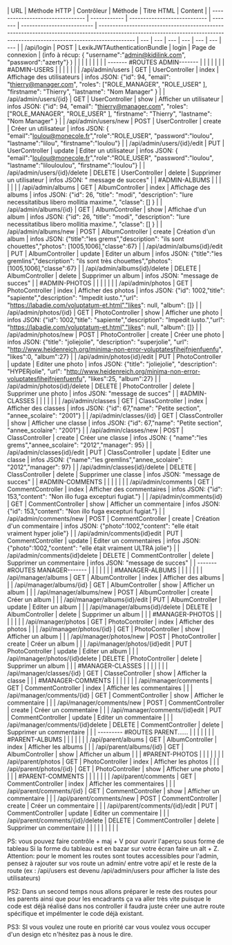 | URL                              | Méthode HTTP | Contrôleur                   | Méthode | Titre HTML                 | Content                                                                                                                                                                   |
| -------------------------------- | ------------ | ---------------------------- | ------- | -------------------------- | ------------------------------------------------------------------------------------------------------------------------------------------------------------------------- | --- | --- | --- | --- | --- | --- | --- |
| /api/login                       | POST         | LexikJWTAuthenticationBundle | login   | Page de connexion          | (info à récup: { "username":"admin@kidilink.com", "password":"azerty"} )                                                                                                  |
|                                  |              |                              |         |                            |                                                                                                                                                                           |
| ------- #ROUTES ADMIN-------     |              |                              |         |                            |                                                                                                                                                                           |
| #ADMIN-USERS                     |              |                              |         |                            |                                                                                                                                                                           |
| /api/admin/users                 | GET          | UserController               | index   | Affichage des utilisateurs | infos JSON: {"id": 94, "email": "thierry@manager.com", "roles": ["ROLE_MANAGER", "ROLE_USER" ], "firstname": "Thierry", "lastname": "Nom Manager" }                       |
| /api/admin/users/{id}            | GET          | UserController               | show    | Afficher un utilisateur    | infos JSON: {"id": 94, "email": "thierry@manager.com", "roles": ["ROLE_MANAGER", "ROLE_USER" ], "firstname": "Thierry", "lastname": "Nom Manager" }                       |
| /api/admin/users/new             | POST         | UserController               | create  | Créer un utilisateur       | infos JSON: { "email":"loulou@monecole.fr","role":"ROLE_USER", "password":"loulou", "lastname":"lilou", "firstname":"loulou"}                                             |
| /api/admin/users/{id}/edit       | PUT          | UserController               | update  | Editer un utilisateur      | infos JSON: { "email":"loulou@monecole.fr","role":"ROLE_USER", "password":"loulou", "lastname":"lilouloulou", "firstname":"loulou"}                                       |
| /api/admin/users/{id}/delete     | DELETE       | UserController               | delete  | Supprimer un utilisateur   | infos JSON: " message de succes"                                                                                                                                          |
| #ADMIN-ALBUMS                    |              |                              |         |                            |                                                                                                                                                                           |
| /api/admin/albums                | GET          | AlbumController              | index   | Affichage des albums       | infos JSON: {"id": 26, "title": "modi", "description": "Iure necessitatibus libero mollitia maxime.", "classe": [] }                                                      |
| /api/admin/albums/{id}           | GET          | AlbumController              | show    | Affichae d'un album        | infos JSON: {"id": 26, "title": "modi", "description": "Iure necessitatibus libero mollitia maxime.", "classe": [] }                                                      |
| /api/admin/albums/new            | POST         | AlbumController              | create  | Création d'un album        | infos JSON: {"title":"les grems","description": "ils sont chouettes","photos": [1005,1006],"classe":67}                                                                   |
| /api/admin/albums{id}/edit       | PUT          | AlbumController              | update  | Editer un album            | infos JSON: {"title":"les gremlins","description": "ils sont très chouettes","photos": [1005,1006],"classe":67}                                                           |
| /api/admin/albums{id}/delete     | DELETE       | AlbumController              | delete  | Supprimer un album         | infos JSON: "message de succes"                                                                                                                                           |
| #ADMIN-PHOTOS                    |              |                              |         |                            |                                                                                                                                                                           |
| /api/admin/photos                | GET          | PhotoController              | index   | Afficher des photos        | infos JSON: {"id": 1002,"title": "sapiente","description": "Impedit iusto.","url": "https://labadie.com/voluptatum-et.html","likes": null, "album": []}                   |
| /api/admin/photos/{id}           | GET          | PhotoController              | show    | Afficher une photo         | infos JSON: {"id": 1002,"title": "sapiente","description": "Impedit iusto.","url": "https://labadie.com/voluptatum-et.html","likes": null, "album": []}                   |
| /api/admin/photos/new            | POST         | PhotoController              | create  | Créer une photo            | infos JSON: {"title": "joliejolie", "description": "superjolie", "url": "http://www.heidenreich.org/minima-non-error-voluptatesfihejfnjenfuenfu", "likes":0, "album":27}  |
| /api/admin/photos{id}/edit       | PUT          | PhotoController              | update  | Editer une photo           | infos JSON: {"title": "joliejolie", "description": "HYPERjolie", "url": "http://www.heidenreich.org/minima-non-error-voluptatesfihejfnjenfuenfu", "likes":25, "album":27} |
| /api/admin/photos{id}/delete     | DELETE       | PhotoController              | delete  | Supprimer une photo        | infos JSON: "message de succes"                                                                                                                                           |
| #ADMIN-CLASSES                   |              |                              |         |                            |                                                                                                                                                                           |
| /api/admin/classes               | GET          | ClassController              | index   | Afficher des classes       | infos JSON: {"id": 67,"name": "Petite section", "annee_scolaire": "2001"}                                                                                                 |
| /api/admin/classes/{id}          | GET          | ClassController              | show    | Afficher une classe        | infos JSON: {"id": 67,"name": "Petite section", "annee_scolaire": "2001"}                                                                                                 |
| /api/admin/classes/new           | POST         | ClassController              | create  | Créer une classe           | infos JSON: { "name":"les grems","annee_scolaire": "2012","manager": 95}                                                                                                  |
| /api/admin/classes{id}/edit      | PUT          | ClassController              | update  | Editer une classe          | infos JSON: {"name":"les gremlins","annee_scolaire": "2012","manager": 97}                                                                                                |
| /api/admin/classes{id}/delete    | DELETE       | ClassController              | delete  | Supprimer une classe       | infos JSON: "message de succes"                                                                                                                                           |
| #ADMIN-COMMENTS                  |              |                              |         |                            |                                                                                                                                                                           |
| /api/admin/comments              | GET          | CommentController            | index   | Afficher des commentaires  | infos JSON: {"id": 153,"content": "Non illo fuga excepturi fugiat."}                                                                                                      |
| /api/admin/comments{id}          | GET          | CommentController            | show    | Afficher un commentaire    | infos JSON: {"id": 153,"content": "Non illo fuga excepturi fugiat."}                                                                                                      |
| /api/admin/comments/new          | POST         | CommentController            | create  | Création d'un commentaire  | infos JSON: {"photo":1002,"content": "elle était vraiment hyper jolie"}                                                                                                   |
| /api/admin/comments{id}edit      | PUT          | CommentController            | update  | Editer un commentaires     | infos JSON: {"photo":1002,"content": "elle était vraiment ULTRA jolie"}                                                                                                   |
| /api/admin/comments{id}delete    | DELETE       | CommentController            | delete  | Supprimer un commentaire   | infos JSON: "message de succes"                                                                                                                                           |
| ------- #ROUTES MANAGER-------   |              |                              |         |                            |                                                                                                                                                                           |
| #MANAGER-ALBUMS                  |              |                              |         |                            |                                                                                                                                                                           |
| /api/manager/albums              | GET          | AlbumController              | index   | Afficher des albums        |                                                                                                                                                                           |
| /api/manager/albums/{id}         | GET          | AlbumController              | show    | Afficher un album          |                                                                                                                                                                           |
| /api/manager/albums/new          | POST         | AlbumController              | create  | Créer un album             |                                                                                                                                                                           |
| /api/manager/albums{id}/edit     | PUT          | AlbumController              | update  | Editer un album            |                                                                                                                                                                           |
| /api/manager/albums{id}/delete   | DELETE       | AlbumController              | delete  | Supprimer un album         |                                                                                                                                                                           |
| #MANAGER-PHOTOS                  |              |                              |         |                            |                                                                                                                                                                           |
| /api/manager/photos              | GET          | PhotoController              | index   | Afficher des photos        |                                                                                                                                                                           |
| /api/manager/photos/{id}         | GET          | PhotoController              | show    | Afficher un album          |                                                                                                                                                                           |
| /api/manager/photos/new          | POST         | PhotoController              | create  | Créer un album             |                                                                                                                                                                           |
| /api/manager/photos/{id}edit     | PUT          | PhotoController              | update  | Editer un album            |                                                                                                                                                                           |
| /api/manager/photos/{id}delete   | DELETE       | PhotoController              | delete  | Supprimer un album         |                                                                                                                                                                           |
| #MANAGER-CLASSES                 |              |                              |         |                            |                                                                                                                                                                           |
| /api/manager/classes/{id}        | GET          | ClasseController             | show    | Afficher la classe         |                                                                                                                                                                           |
| #MANAGER-COMMENTS                |              |                              |         |                            |                                                                                                                                                                           |
| /api/manager/comments            | GET          | CommentController            | index   | Afficher les commentaires  |                                                                                                                                                                           |
| /api/manager/comments/{id}       | GET          | CommentController            | show    | Afficher le commentaire    |                                                                                                                                                                           |
| /api/manager/comments/new        | POST         | CommentController            | create  | Créer un commentaire       |                                                                                                                                                                           |
| /api/manager/comments/{id}edit   | PUT          | CommentController            | update  | Editer un commentaire      |                                                                                                                                                                           |
| /api/manager/comments/{id}delete | DELETE       | CommentController            | delete  | Supprimer un commentaire   |                                                                                                                                                                           |
| --------- #ROUTES PARENT......   |              |                              |         |                            |                                                                                                                                                                           |
| #PARENT-ALBUMS                   |              |                              |         |                            |                                                                                                                                                                           |
| /api/parent/albums               | GET          | AlbumController              | index   | Afficher les albums        |                                                                                                                                                                           |
| /api/parent/albums/{id}          | GET          | AlbumController              | show    | Afficher un album          |                                                                                                                                                                           |
| #PARENT-PHOTOS                   |              |                              |         |                            |                                                                                                                                                                           |
| /api/parent/photos               | GET          | PhotoController              | index   | Afficher les photos        |                                                                                                                                                                           |
| /api/parent/photos/{id}          | GET          | PhotoController              | show    | Afficher une photo         |                                                                                                                                                                           |     |
| #PARENT-COMMENTS                 |              |                              |         |                            |                                                                                                                                                                           |
| /api/parent/comments             | GET          | CommentController            | index   | Afficher les commentaires  |                                                                                                                                                                           |
| /api/parent/comments/{id}        | GET          | CommentController            | show    | Afficher un commentaire    |                                                                                                                                                                           |
| /api/parent/comments/new         | POST         | CommentController            | create  | Créer un commentaire       |                                                                                                                                                                           |
| /api/parent/comments/{id}/edit   | PUT          | CommentController            | update  | Editer un commentaire      |                                                                                                                                                                           |
| /api/parent/comments/{id}/delete | DELETE       | CommentController            | delete  | Supprimer un commentaire   |                                                                                                                                                                           |     |     |     |     |     |     |     |

PS: vous pouvez faire contrôle + maj + V pour ouvrir l'aperçu sous forme de tableau
Si la forme du tableau est en bazar sur votre écran faire un alt + Z.
Attention: pour le moment les routes sont toutes accessibles pour l'admin, pensez à rajouter sur vos route un admin/ entre votre
api/ et le reste de la route (ex : /api/users est devenu /api/admin/users pour afficher la liste des utilisateurs)

PS2: Dans un second temps nous allons préparer le reste des routes pour les parents ainsi que pour les encadrants
ça va aller très vite puisque le code est déjà réalisé dans nos controller il faudra juste créer une autre route spécifique
et impélmenter le code déjà existant.

PS3: SI vous voulez une route en priorité car vous voulez vous occuper d'un design etc n'hésitez pas à nous le dire.
